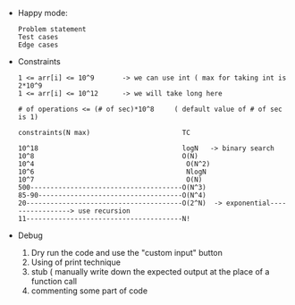* Happy mode:

      Problem statement
      Test cases
      Edge cases

* Constraints

      1 <= arr[i] <= 10^9       -> we can use int ( max for taking int is 2*10^9
      1 <= arr[i] <= 10^12      -> we will take long here

      # of operations <= (# of sec)*10^8     ( default value of # of sec is 1)

      constraints(N max)                       TC

      10^18                                    logN   -> binary search
      10^8                                     O(N)
      10^4                                      O(N^2)
      10^6                                      NlogN
      10^7                                      O(N)
      500--------------------------------------O(N^3)
      85-90------------------------------------O(N^4)
      20---------------------------------------O(2^N)  -> exponential-----------------> use recursion
      11---------------------------------------N!

* Debug
 
    1. Dry run the code and use the "custom input" button
    2. Using of print technique
    3. stub ( manually write down the expected output at the place of a function call
    4. commenting some part of code

      
